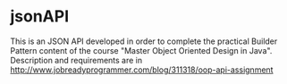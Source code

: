 # jsonAPI
This is an JSON API developed in order to complete the practical Builder Pattern content of the course "Master Object Oriented Design in Java". Description and requirements are in http://www.jobreadyprogrammer.com/blog/311318/oop-api-assignment
